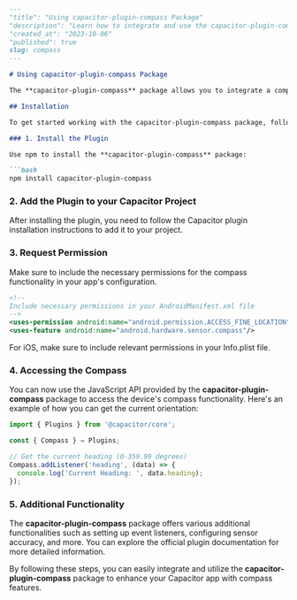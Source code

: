 ```md
---
"title": "Using capacitor-plugin-compass Package"
"description": "Learn how to integrate and use the capacitor-plugin-compass package to add compass functionality in your Capacitor apps."
"created_at": "2023-10-06"
"published": true
slug: compass
---

# Using capacitor-plugin-compass Package

The **capacitor-plugin-compass** package allows you to integrate a compass feature into your Capacitor apps. This plugin provides access to the device's orientation sensor to determine the direction the device is pointing. By following the steps below, you can easily add compass functionality to your Ionic applications.

## Installation

To get started working with the capacitor-plugin-compass package, follow the steps below:

### 1. Install the Plugin

Use npm to install the **capacitor-plugin-compass** package:

```bash
npm install capacitor-plugin-compass
```

### 2. Add the Plugin to your Capacitor Project

After installing the plugin, you need to follow the Capacitor plugin installation instructions to add it to your project.

### 3. Request Permission

Make sure to include the necessary permissions for the compass functionality in your app's configuration.

```xml
<!--
Include necessary permissions in your AndroidManifest.xml file
-->
<uses-permission android:name="android.permission.ACCESS_FINE_LOCATION" />
<uses-feature android:name="android.hardware.sensor.compass"/>
```

For iOS, make sure to include relevant permissions in your Info.plist file.

### 4. Accessing the Compass

You can now use the JavaScript API provided by the **capacitor-plugin-compass** package to access the device's compass functionality. Here's an example of how you can get the current orientation:

```typescript
import { Plugins } from '@capacitor/core';

const { Compass } = Plugins;

// Get the current heading (0-359.99 degrees)
Compass.addListener('heading', (data) => {
  console.log('Current Heading: ', data.heading);
});
```

### 5. Additional Functionality

The **capacitor-plugin-compass** package offers various additional functionalities such as setting up event listeners, configuring sensor accuracy, and more. You can explore the official plugin documentation for more detailed information.

By following these steps, you can easily integrate and utilize the **capacitor-plugin-compass** package to enhance your Capacitor app with compass features.
```
